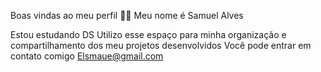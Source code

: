 Boas vindas ao meu perfil 💙💙
Meu nome é Samuel Alves

Estou estudando DS
Utilizo esse espaço para minha organização e compartilhamento dos meu projetos desenvolvidos
Você pode entrar em contato comigo 
Elsmaue@gmail.com
